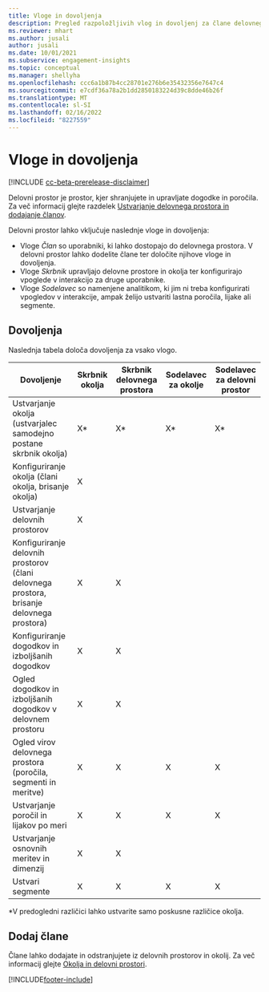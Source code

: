 ```yaml
---
title: Vloge in dovoljenja
description: Pregled razpoložljivih vlog in dovoljenj za člane delovnega prostora.
ms.reviewer: mhart
ms.author: jusali
author: jusali
ms.date: 10/01/2021
ms.subservice: engagement-insights
ms.topic: conceptual
ms.manager: shellyha
ms.openlocfilehash: ccc6a1b87b4cc28701e276b6e35432356e7647c4
ms.sourcegitcommit: e7cdf36a78a2b1dd2850183224d39c8dde46b26f
ms.translationtype: MT
ms.contentlocale: sl-SI
ms.lasthandoff: 02/16/2022
ms.locfileid: "8227559"
---
```

# <a name="roles-and-permissions"></a>Vloge in dovoljenja

[!INCLUDE [cc-beta-prerelease-disclaimer](includes/cc-beta-prerelease-disclaimer.md)]

Delovni prostor je prostor, kjer shranjujete in upravljate dogodke in poročila. Za več informacij glejte razdelek [Ustvarjanje delovnega prostora in dodajanje članov](create-workspace.md). 

Delovni prostor lahko vključuje naslednje vloge in dovoljenja:

- Vloge *Član* so uporabniki, ki lahko dostopajo do delovnega prostora. V delovni prostor lahko dodelite člane ter določite njihove vloge in dovoljenja. 
- Vloge *Skrbnik* upravljajo delovne prostore in okolja ter konfigurirajo vpoglede v interakcijo za druge uporabnike. 
- Vloge *Sodelavec* so namenjene analitikom, ki jim ni treba konfigurirati vpogledov v interakcije, ampak želijo ustvariti lastna poročila, lijake ali segmente.

## <a name="permissions"></a>Dovoljenja
  
Naslednja tabela določa dovoljenja za vsako vlogo. 

| Dovoljenje | Skrbnik okolja | Skrbnik delovnega prostora | Sodelavec za okolje | Sodelavec za delovni prostor | 
|--|--|--|--|--|
| Ustvarjanje okolja (ustvarjalec samodejno postane skrbnik okolja) | X* | X* | X* | X* |  
| Konfiguriranje okolja (člani okolja, brisanje okolja) | X |  |  |  |  
| Ustvarjanje delovnih prostorov | X |  |  |  |  
| Konfiguriranje delovnih prostorov (člani delovnega prostora, brisanje delovnega prostora) | X | X |  |  |  
| Konfiguriranje dogodkov in izboljšanih dogodkov | X | X | |  |  
| Ogled dogodkov in izboljšanih dogodkov v delovnem prostoru | X | X | |  |  
| Ogled virov delovnega prostora (poročila, segmenti in meritve)| X | X | X | X |  
| Ustvarjanje poročil in lijakov po meri | X | X | X | X |  
| Ustvarjanje osnovnih meritev in dimenzij| X | X |  |  |  
| Ustvari segmente| X | X | X | X |  

*V predogledni različici lahko ustvarite samo poskusne različice okolja. 

## <a name="add-members"></a>Dodaj člane

Člane lahko dodajate in odstranjujete iz delovnih prostorov in okolij. Za več informacij glejte [Okolja in delovni prostori](manage-environments-workspaces.md).


[!INCLUDE[footer-include](../includes/footer-banner.md)]
